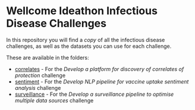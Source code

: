 # Wellcome Ideathon Infectious Disease Challenges

In this repository you will find a *copy* of all the infectious disease challenges, as well as the datasets you can use for each challenge.

These are available in the folders:

* [correlates]() - For the *Develop a platform for discovery of correlates of protection* challenge
* [sentiment]() - For the *Develop NLP pipeline for vaccine uptake sentiment analysis* challenge
* [surveillance]() - For the *Develop a surveillance pipeline to optimise multiple data sources* challenge